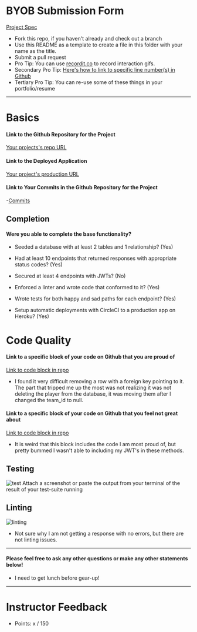 # BYOB Submission Form

[Project Spec](http://frontend.turing.io/projects/build-your-own-backend.html)

* Fork this repo, if you haven't already and check out a branch
* Use this README as a template to create a file in this folder with your name as the title.
* Submit a pull request
* Pro Tip: You can use [recordit.co](http://recordit.co/) to record interaction gifs.
* Secondary Pro Tip: [Here's how to link to specific line number(s) in Github](http://stackoverflow.com/questions/23821235/how-to-link-to-specific-line-number-on-github)
* Tertiary Pro Tip: You can re-use some of these things in your portfolio/resume

------

# Basics

#### Link to the Github Repository for the Project
[Your projects's repo URL](https://github.com/ActionJonny/BYOB)

#### Link to the Deployed Application
[Your project's production URL](https://fantasy-baseball-backend.herokuapp.com/)

#### Link to Your Commits in the Github Repository for the Project

-[Commits](https://github.com/ActionJonny/BYOB/commits/master)

## Completion

#### Were you able to complete the base functionality?

* Seeded a database with at least 2 tables and 1 relationship?
(Yes)

* Had at least 10 endpoints that returned responses with appropriate status codes?
(Yes)

* Secured at least 4 endpoints with JWTs?
(No)

* Enforced a linter and wrote code that conformed to it?
(Yes)

* Wrote tests for both happy and sad paths for each endpoint?
(Yes)

* Setup automatic deployments with CircleCI to a production app on Heroku?
(Yes)

# Code Quality

#### Link to a specific block of your code on Github that you are proud of
[Link to code block in repo](https://github.com/ActionJonny/BYOB/blob/master/server.js#L127-L143)

* I found it very difficult removing a row with a foreign key pointing to it. The part that tripped me up the most was not realizing it was not deleting the player from the database, it was moving them after I changed the team_id to null.

#### Link to a specific block of your code on Github that you feel not great about
[Link to code block in repo](https://github.com/ActionJonny/BYOB/blob/master/server.js#L74-L143)

* It is weird that this block includes the code I am most proud of, but pretty bummed I wasn't able to including my JWT's in these methods.

## Testing
![test](http://recordit.co/rHQWyvcA87/gif/notify)
Attach a screenshot or paste the output from your terminal of the result of your test-suite running

## Linting

![linting](http://g.recordit.co/mBu1eMZmr7.gif)

* Not sure why I am not getting a response with no errors, but there are not linting issues.

-----

#### Please feel free to ask any other questions or make any other statements below!

* I need to get lunch before gear-up! 

-----

# Instructor Feedback

- Points: x / 150

